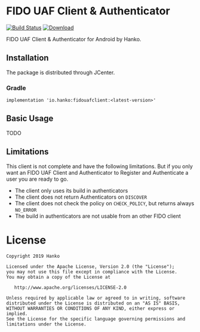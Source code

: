 # FIDO UAF Client & Authenticator
[![Build Status](https://travis-ci.org/teamhanko/fidouafclient.svg?branch=master)](https://travis-ci.org/teamhanko/fidouafclient)
[![Download](https://api.bintray.com/packages/hanko/android/fidouafclient/images/download.svg)](https://bintray.com/hanko/android/fidouafclient/_latestVersion)

FIDO UAF Client & Authenticator for Android by Hanko.

## Installation

The package is distributed through JCenter.

### Gradle

`implementation 'io.hanko:fidouafclient:<latest-version>'`

## Basic Usage
TODO

## Limitations

This client is not complete and have the following limitations. But if you only want an FIDO UAF Client and Authenticator to Register and Authenticate a user you are ready to go.

- The client only uses its build in authenticators
- The client does not return Authenticators on `DISCOVER`
- The client does not check the policy on `CHECK_POLICY`, but returns always `NO_ERROR`
- The build in authenticators are not usable from an other FIDO client

# License

	Copyright 2019 Hanko

    Licensed under the Apache License, Version 2.0 (the "License");
    you may not use this file except in compliance with the License.
    You may obtain a copy of the License at

       http://www.apache.org/licenses/LICENSE-2.0

    Unless required by applicable law or agreed to in writing, software
    distributed under the License is distributed on an "AS IS" BASIS,
    WITHOUT WARRANTIES OR CONDITIONS OF ANY KIND, either express or implied.
    See the License for the specific language governing permissions and
    limitations under the License.